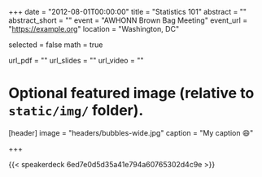 +++
date = "2012-08-01T00:00:00"
title = "Statistics 101"
abstract = ""
abstract_short = ""
event = "AWHONN Brown Bag Meeting"
event_url = "https://example.org"
location = "Washington, DC"

selected = false
math = true

url_pdf = ""
url_slides = ""
url_video = ""

# Optional featured image (relative to `static/img/` folder).
[header]
image = "headers/bubbles-wide.jpg"
caption = "My caption :smile:"

+++

{{< speakerdeck 6ed7e0d5d35a41e794a60765302d4c9e >}}

